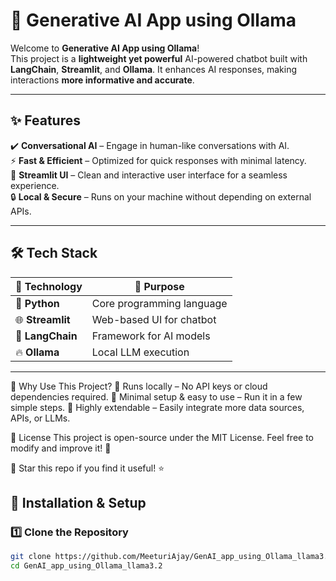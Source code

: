 # 🚀 Generative AI App using Ollama  

Welcome to **Generative AI App using Ollama**!  
This project is a **lightweight yet powerful** AI-powered chatbot built with **LangChain**, **Streamlit**, and **Ollama**. It enhances AI responses, making interactions **more informative and accurate**.  

---

## ✨ Features  

✔️ **Conversational AI** – Engage in human-like conversations with AI.  
⚡ **Fast & Efficient** – Optimized for quick responses with minimal latency.  
🎨 **Streamlit UI** – Clean and interactive user interface for a seamless experience.  
🔒 **Local & Secure** – Runs on your machine without depending on external APIs.  

---

## 🛠️ Tech Stack  

| 🚀 **Technology**  | 🎯 **Purpose** |
|-----------------|--------------|
| 🐍 **Python**  | Core programming language |
| 🌐 **Streamlit** | Web-based UI for chatbot |
| 🧠 **LangChain** | Framework for AI models |
| 🔥 **Ollama**  | Local LLM execution |

---

🎯 Why Use This Project? 
🔹 Runs locally – No API keys or cloud dependencies required.
🔹 Minimal setup & easy to use – Run it in a few simple steps.
🔹 Highly extendable – Easily integrate more data sources, APIs, or LLMs.

📜 License
This project is open-source under the MIT License.
Feel free to modify and improve it! 🚀

📌 Star this repo if you find it useful! ⭐




## 🚀 Installation & Setup  

### **1️⃣ Clone the Repository**  
```bash
git clone https://github.com/MeeturiAjay/GenAI_app_using_Ollama_llama3.2.git
cd GenAI_app_using_Ollama_llama3.2
